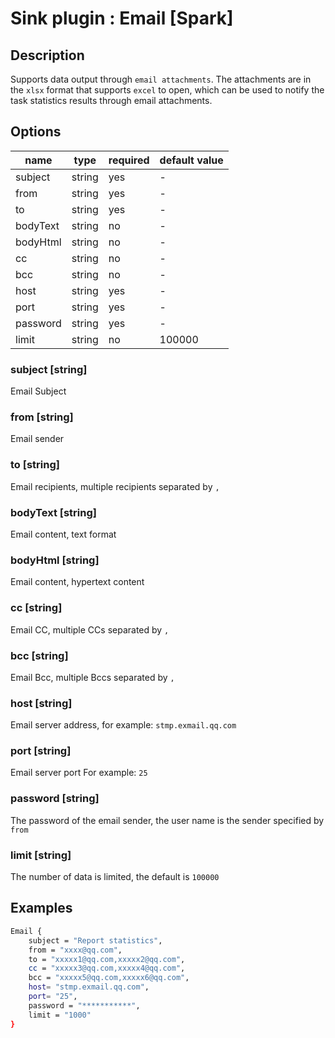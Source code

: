 # Sink plugin : Email [Spark]

## Description

Supports data output through `email attachments`. The attachments are in the `xlsx` format that supports `excel` to open, which can be used to notify the task statistics results through email attachments.

## Options

| name     | type   | required | default value |
| -------- | ------ | -------- | ------------- |
| subject  | string | yes      | -             |
| from     | string | yes      | -             |
| to       | string | yes      | -             |
| bodyText | string | no       | -             |
| bodyHtml | string | no       | -             |
| cc       | string | no       | -             |
| bcc      | string | no       | -             |
| host     | string | yes      | -             |
| port     | string | yes      | -             |
| password | string | yes      | -             |
| limit    | string | no       | 100000        |

### subject [string]

Email Subject

### from [string]

Email sender

### to [string]

Email recipients, multiple recipients separated by `,`

### bodyText [string]

Email content, text format

### bodyHtml [string]

Email content, hypertext content

### cc [string]

Email CC, multiple CCs separated by `,`

### bcc [string]

Email Bcc, multiple Bccs separated by `,`

### host [string]

Email server address, for example: `stmp.exmail.qq.com`

### port [string]

Email server port For example: `25`

### password [string]

The password of the email sender, the user name is the sender specified by `from`

### limit [string]

The number of data is limited, the default is `100000`

## Examples

```bash
Email {
	subject = "Report statistics",
	from = "xxxx@qq.com",
	to = "xxxxx1@qq.com,xxxxx2@qq.com",
    cc = "xxxxx3@qq.com,xxxxx4@qq.com",
    bcc = "xxxxx5@qq.com,xxxxx6@qq.com",
	host= "stmp.exmail.qq.com",
	port= "25",
	password = "***********",
    limit = "1000"
}
```
